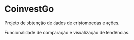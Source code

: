 # CoinvestGo

Projeto de obtenção de dados de criptomoedas e ações.

Funcionalidade de comparação e visualização de tendências.
